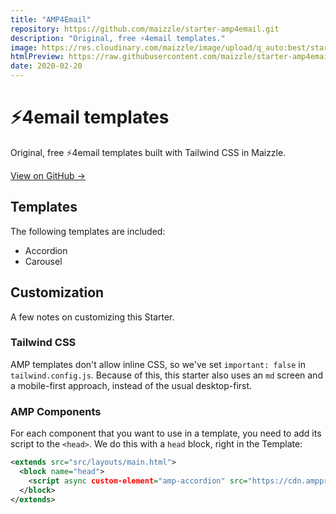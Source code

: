 ```yaml
---
title: "AMP4Email"
repository: https://github.com/maizzle/starter-amp4email.git
description: "Original, free ⚡4email templates."
image: https://res.cloudinary.com/maizzle/image/upload/q_auto:best/starters/amp4email.jpg
htmlPreview: https://raw.githubusercontent.com/maizzle/starter-amp4email/master/build_production/carousel.html
date: 2020-02-20
---
```


# ⚡4email templates

Original, free ⚡4email templates built with Tailwind CSS in Maizzle.

[View on GitHub &rarr;](https://github.com/maizzle/starter-amp4email.git)

## Templates

The following templates are included:

- Accordion
- Carousel

## Customization

A few notes on customizing this Starter.

### Tailwind CSS

AMP templates don't allow inline CSS, so we've set `important: false` in `tailwind.config.js`.
Because of this, this starter also uses an `md` screen and a mobile-first approach, instead of the usual desktop-first.

### AMP Components

For each component that you want to use in a template, you need to add its script to the `<head>`.
We do this with a `head` block, right in the Template:

<code-sample title="src/templates/accordion.html">

  ```xml
  <extends src="src/layouts/main.html">
    <block name="head">
      <script async custom-element="amp-accordion" src="https://cdn.ampproject.org/v0/amp-accordion-0.1.js"></script>
    </block>
  </extends>
  ```

</code-sample>
